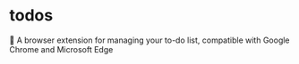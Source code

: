 # todos
📅 A browser extension for managing your to-do list, compatible with Google Chrome and Microsoft Edge
